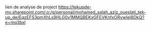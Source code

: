 lien de analyse de project
https://tekupde-my.sharepoint.com/:o:/g/personal/mohamed_salah_aziz_oueslati_tek-up_de/EqzEFS3pmXhLs9HLG0v1MMQBEKxGFEVKnfxORywIeI8DkQ?e=mq3bxl 
